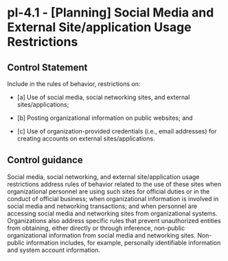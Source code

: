 # pl-4.1 - \[Planning\] Social Media and External Site/application Usage Restrictions

## Control Statement

Include in the rules of behavior, restrictions on:

- \[a\] Use of social media, social networking sites, and external sites/applications;

- \[b\] Posting organizational information on public websites; and

- \[c\] Use of organization-provided credentials (i.e., email addresses) for creating accounts on external sites/applications.

## Control guidance

Social media, social networking, and external site/application usage restrictions address rules of behavior related to the use of these sites when organizational personnel are using such sites for official duties or in the conduct of official business; when organizational information is involved in social media and networking transactions; and when personnel are accessing social media and networking sites from organizational systems. Organizations also address specific rules that prevent unauthorized entities from obtaining, either directly or through inference, non-public organizational information from social media and networking sites. Non-public information includes, for example, personally identifiable information and system account information.
